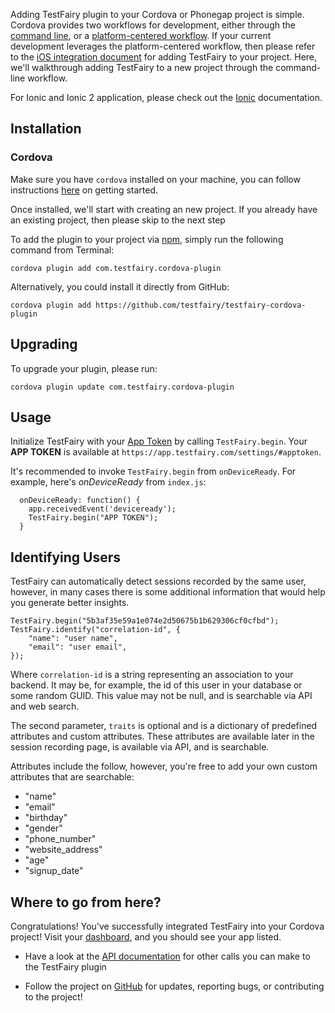 Adding TestFairy plugin to your Cordova or Phonegap project is simple. Cordova provides two workflows for development, either through the [command line](https://cordova.apache.org/docs/en/latest/guide/cli/index.html), or a [platform-centered workflow](https://cordova.apache.org/docs/en/latest/guide/platforms/index.html). If your current development leverages the platform-centered workflow, then please refer to the [iOS integration document](/iOS_SDK/Integrating_iOS_SDK.html) for adding TestFairy to your project. Here, we'll walkthrough adding TestFairy to a new project through the command-line workflow.

For Ionic and Ionic 2 application, please check out the [Ionic](https://docs.testfairy.com/Platforms/Ionic.html) documentation.

## Installation

### Cordova

Make sure you have `cordova` installed on your machine, you can follow instructions [here](https://cordova.apache.org/docs/en/latest/guide/overview/index.html) on getting started.

Once installed, we'll start with creating an new project. If you already have an existing project, then please skip to the next step

To add the plugin to your project via [npm](https://www.npmjs.com/package/com.testfairy.cordova-plugin), simply run the following command from Terminal:

```
cordova plugin add com.testfairy.cordova-plugin
```

Alternatively, you could install it directly from GitHub:

```
cordova plugin add https://github.com/testfairy/testfairy-cordova-plugin
```

## Upgrading

To upgrade your plugin, please run:

```
cordova plugin update com.testfairy.cordova-plugin
```

## Usage

Initialize TestFairy with your [App Token](https://app.testfairy.com/settings/#apptoken) by calling `TestFairy.begin`. Your **APP TOKEN** is available at `https://app.testfairy.com/settings/#apptoken`.

It's recommended to invoke `TestFairy.begin` from `onDeviceReady`. For example, here's *onDeviceReady* from `index.js`:

```
  onDeviceReady: function() {
    app.receivedEvent('deviceready');
    TestFairy.begin("APP TOKEN");
  }
```

## Identifying Users

TestFairy can automatically detect sessions recorded by the same user, however, in many cases there is some additional information that would help you generate better insights. 

```
TestFairy.begin("5b3af35e59a1e074e2d50675b1b629306cf0cfbd");
TestFairy.identify("correlation-id", {
    "name": "user name",
    "email": "user email",
});
```

Where `correlation-id` is a string representing an association to your backend. It may be, for example, the id of this user in your database or some random GUID. This value may not be null, and is searchable via API and web search.

The second parameter, `traits` is optional and is a dictionary of predefined attributes and custom attributes. These attributes are available later in the session recording page, is available via API, and is searchable.

Attributes include the follow, however, you're free to add your own custom attributes that are searchable:
 * "name"
 * "email"
 * "birthday"
 * "gender"
 * "phone_number"
 * "website_address"
 * "age"
 * "signup_date"

## Where to go from here?

Congratulations! You've successfully integrated TestFairy into your Cordova project! Visit your [dashboard](http://app.testfairy.com/), and you should see your app listed.

* Have a look at the [API documentation](https://github.com/testfairy/testfairy-cordova-plugin/blob/master/www/testfairy.js) for other calls you can make to the TestFairy plugin

* Follow the project on [GitHub](https://github.com/testfairy/testfairy-cordova-plugin) for updates, reporting bugs, or contributing to the project!
 


